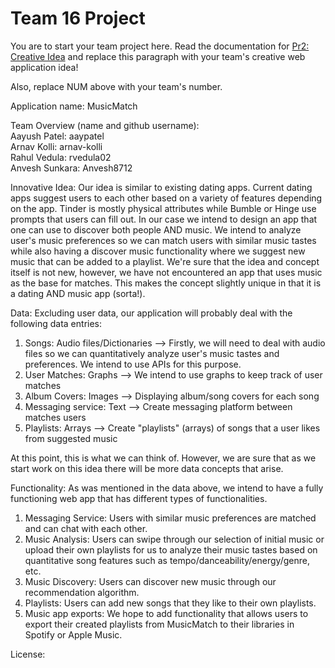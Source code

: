 # Team 16 Project

You are to start your team project here. Read the documentation for
[Pr2: Creative Idea](https://umass-cs-326.github.io/docs/project/Idea/) and replace this paragraph with your team's
creative web application idea!

Also, replace NUM above with your team's number.

Application name: MusicMatch

Team Overview (name and github username):  
Aayush Patel: aaypatel  
Arnav Kolli: arnav-kolli  
Rahul Vedula: rvedula02  
Anvesh Sunkara: Anvesh8712

Innovative Idea:
Our idea is similar to existing dating apps. Current dating apps suggest users to each other based on a variety of features depending on the app. Tinder is mostly physical attributes while Bumble or Hinge use prompts that users can fill out. In our case we intend to design an app that one can use to discover both people AND music. 
We intend to analyze user's music preferences so we can match users with similar music tastes while also having a discover music functionality where we suggest new music that can be added to a playlist. We're sure that the idea and concept itself is not new, however, we have not encountered an app that uses music as the base for matches. This makes the concept slightly unique in that it is a dating AND music app (sorta!).

Data:
Excluding user data, our application will probably deal with the following data entries:
1. Songs: Audio files/Dictionaries --> Firstly, we will need to deal with audio files so we can quantitatively analyze user's music tastes and preferences. We intend to use APIs for this purpose.
2. User Matches: Graphs --> We intend to use graphs to keep track of user matches
3. Album Covers: Images --> Displaying album/song covers for each song
4. Messaging service: Text --> Create messaging platform between matches users
5. Playlists: Arrays --> Create "playlists" (arrays) of songs that a user likes from suggested music

At this point, this is what we can think of. However, we are sure that as we start work on this idea there will be more data concepts that arise. 

Functionality:
As was mentioned in the data above, we intend to have a fully functioning web app that has different types of functionalities.
1. Messaging Service: Users with similar music preferences are matched and can chat with each other.
2. Music Analysis: Users can swipe through our selection of initial music or upload their own playlists for us to analyze their music tastes based on quantitative song features such as tempo/danceability/energy/genre, etc.
3. Music Discovery: Users can discover new music through our recommendation algorithm.
4. Playlists: Users can add new songs that they like to their own playlists. 
5. Music app exports: We hope to add functionality that allows users to export their created playlists from MusicMatch to their libraries in Spotify or Apple Music.

License:
